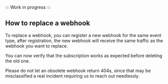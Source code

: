 <!-- START_METADATA
---
title: Webhooks API Frequently Asked Questions
sidebar_label: FAQ
description: FAQ
sidebar_position: 3
pagination_next: null
pagination_prev: null
---
END_METADATA -->

💥 Work in progress 💥

## How to replace a webhook

To replace a webhook, you can register a new webhook for the same event type,
after registration, the new webhook will receive the same traffic as the webhook
you want to replace.

You can now verify that the subscription works as expected before deleting the
old one.

Please do not let an obsolete webhook return 404s, since that may be
misclassified a real incident requiring us to reach out needlessly.

